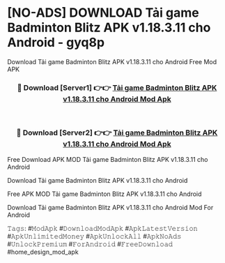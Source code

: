 # [NO-ADS] DOWNLOAD Tải game Badminton Blitz APK v1.18.3.11 cho Android - gyq8p
Download Tải game Badminton Blitz APK v1.18.3.11 cho Android Free Mod APK

<div align="center">
<h3>🔴 Download [Server1] 👉👉 <a href="https://apk-comot.site?title=Tải_game_Badminton_Blitz_APK_v1.18.3.11_cho_Android">Tải game Badminton Blitz APK v1.18.3.11 cho Android Mod Apk</a></h3><br>

<h3>🔴 Download [Server2] 👉👉 <a href="https://apk-comot.site?title=Tải_game_Badminton_Blitz_APK_v1.18.3.11_cho_Android">Tải game Badminton Blitz APK v1.18.3.11 cho Android Mod Apk</a></h3>
</div>


Free Download APK MOD Tải game Badminton Blitz APK v1.18.3.11 cho Android

Download Tải game Badminton Blitz APK v1.18.3.11 cho Android 

Free APK MOD Tải game Badminton Blitz APK v1.18.3.11 cho Android 

Download Tải game Badminton Blitz APK v1.18.3.11 cho Android Mod For Android

𝚃𝚊𝚐𝚜: #𝙼𝚘𝚍𝙰𝚙𝚔 #𝙳𝚘𝚠𝚗𝚕𝚘𝚊𝚍𝙼𝚘𝚍𝙰𝚙𝚔 #𝙰𝚙𝚔𝙻𝚊𝚝𝚎𝚜𝚝𝚅𝚎𝚛𝚜𝚒𝚘𝚗 #𝙰𝚙𝚔𝚄𝚗𝚕𝚒𝚖𝚒𝚝𝚎𝚍𝙼𝚘𝚗𝚎𝚢 #𝙰𝚙𝚔𝚄𝚗𝚕𝚘𝚌𝚔𝙰𝚕𝚕 #𝙰𝚙𝚔𝙽𝚘𝙰𝚍𝚜 #𝚄𝚗𝚕𝚘𝚌𝚔𝙿𝚛𝚎𝚖𝚒𝚞𝚖 #𝙵𝚘𝚛𝙰𝚗𝚍𝚛𝚘𝚒𝚍 #𝙵𝚛𝚎𝚎𝙳𝚘𝚠𝚗𝚕𝚘𝚊𝚍 #home_design_mod_apk
